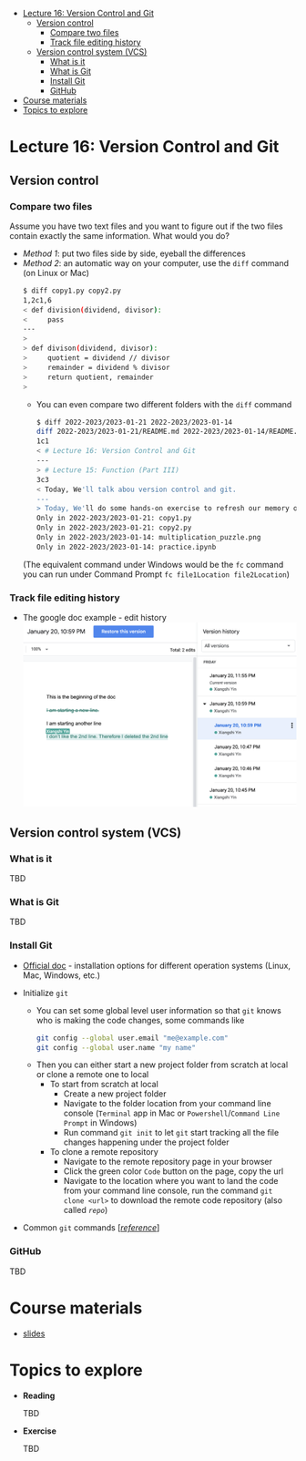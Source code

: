 

- [Lecture 16: Version Control and Git](#lecture-16-version-control-and-git)
  - [Version control](#version-control)
    - [Compare two files](#compare-two-files)
    - [Track file editing history](#track-file-editing-history)
  - [Version control system (VCS)](#version-control-system-vcs)
    - [What is it](#what-is-it)
    - [What is Git](#what-is-git)
    - [Install Git](#install-git)
    - [GitHub](#github)
- [Course materials](#course-materials)
- [Topics to explore](#topics-to-explore)


# Lecture 16: Version Control and Git
##  Version control
###  Compare two files
Assume you have two text files and you want to figure out if the two files contain exactly the same information. What would you do?
* *Method 1*: put two files side by side, eyeball the differences
* *Method 2*: an automatic way on your computer, use the `diff` command (on Linux or Mac)
    ```sh
    $ diff copy1.py copy2.py
    1,2c1,6
    < def division(dividend, divisor):
    <     pass
    ---
    >
    > def divison(dividend, divisor):
    >     quotient = dividend // divisor
    >     remainder = dividend % divisor
    >     return quotient, remainder
    >
    ```
  * You can even compare two different folders with the `diff` command
    ```sh
    $ diff 2022-2023/2023-01-21 2022-2023/2023-01-14
    diff 2022-2023/2023-01-21/README.md 2022-2023/2023-01-14/README.md
    1c1
    < # Lecture 16: Version Control and Git
    ---
    > # Lecture 15: Function (Part III)
    3c3
    < Today, We'll talk abou version control and git.
    ---
    > Today, We'll do some hands-on exercise to refresh our memory on functions
    Only in 2022-2023/2023-01-21: copy1.py
    Only in 2022-2023/2023-01-21: copy2.py
    Only in 2022-2023/2023-01-14: multiplication_puzzle.png
    Only in 2022-2023/2023-01-14: practice.ipynb
    ```
  (The equivalent command under Windows would be the `fc` command you can run under Command Prompt `fc file1Location file2Location`)
###  Track file editing history
* The google doc example - edit history
![](./version_history_google_doc.png)

##  Version control system (VCS)
###  What is it
TBD
###  What is Git
TBD

###  Install Git
* [Official doc](https://git-scm.com/book/en/v2/Getting-Started-Installing-Git) - installation options for different operation systems (Linux, Mac, Windows, etc.)
* Initialize `git`
  * You can set some global level user information so that `git` knows who is making the code changes, some commands like 
    ```sh
    git config --global user.email "me@example.com"
    git config --global user.name "my name"
    ```
  * Then you can either start a new project folder from scratch at local or clone a remote one to local
    * To start from scratch at local
      * Create a new project folder
      * Navigate to the folder location from your command line console (`Terminal` app in Mac or `Powershell`/`Command Line Prompt` in Windows)
      * Run command `git init` to let `git` start tracking all the file changes happening under the project folder
    * To clone a remote repository
      * Navigate to the remote repository page in your browser
      * Click the green color `Code` button on the page, copy the url
      * Navigate to the location where you want to land the code from your command line console, run the command `git clone <url>` to download the remote code repository (also called *`repo`*)

* Common `git` commands  [[*reference*](http://guides.beanstalkapp.com/version-control/common-git-commands.html)]


### GitHub
TBD

#  Course materials
* [slides](https://docs.google.com/presentation/d/1qz_i_qMgUabG9etnKgCWdsj0_SFi1-ih-wmdHhzKQ-8/edit#slide=id.p)

#  Topics to explore
* **Reading**
  
  TBD
* **Exercise**

  TBD


